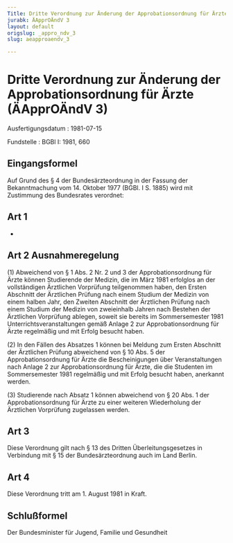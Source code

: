 ```yaml
---
Title: Dritte Verordnung zur Änderung der Approbationsordnung für Ärzte
jurabk: ÄApprOÄndV 3
layout: default
origslug: _appro_ndv_3
slug: aeapproaendv_3

---
```


# Dritte Verordnung zur Änderung der Approbationsordnung für Ärzte (ÄApprOÄndV 3)

Ausfertigungsdatum
:   1981-07-15

Fundstelle
:   BGBl I: 1981, 660

## Eingangsformel

Auf Grund des § 4 der Bundesärzteordnung in der Fassung der
Bekanntmachung vom 14. Oktober 1977 (BGBl. I S. 1885) wird mit
Zustimmung des Bundesrates verordnet:

## Art 1

-

## Art 2 Ausnahmeregelung

(1) Abweichend von § 1 Abs. 2 Nr. 2 und 3 der Approbationsordnung für
Ärzte können Studierende der Medizin, die im März 1981 erfolglos an
der vollständigen Ärztlichen Vorprüfung teilgenommen haben, den Ersten
Abschnitt der Ärztlichen Prüfung nach einem Studium der Medizin von
einem halben Jahr, den Zweiten Abschnitt der Ärztlichen Prüfung nach
einem Studium der Medizin von zweieinhalb Jahren nach Bestehen der
Ärztlichen Vorprüfung ablegen, soweit sie bereits im Sommersemester
1981 Unterrichtsveranstaltungen gemäß Anlage 2 zur Approbationsordnung
für Ärzte regelmäßig und mit Erfolg besucht haben.

(2) In den Fällen des Absatzes 1 können bei Meldung zum Ersten
Abschnitt der Ärztlichen Prüfung abweichend von § 10 Abs. 5 der
Approbationsordnung für Ärzte die Bescheinigungen über Veranstaltungen
nach Anlage 2 zur Approbationsordnung für Ärzte, die die Studenten im
Sommersemester 1981 regelmäßig und mit Erfolg besucht haben, anerkannt
werden.

(3) Studierende nach Absatz 1 können abweichend von § 20 Abs. 1 der
Approbationsordnung für Ärzte zu einer weiteren Wiederholung der
Ärztlichen Vorprüfung zugelassen werden.

## Art 3

Diese Verordnung gilt nach § 13 des Dritten Überleitungsgesetzes in
Verbindung mit § 15 der Bundesärzteordnung auch im Land Berlin.

## Art 4

Diese Verordnung tritt am 1. August 1981 in Kraft.

## Schlußformel

Der Bundesminister für Jugend, Familie und Gesundheit


